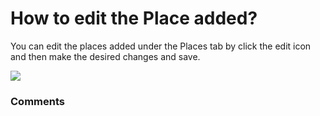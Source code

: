 # How to edit the Place added?

<p class="no-margin">You can edit the places added under the Places tab by click the edit icon and then make the desired changes and save.</p>
<p class="no-margin"></p>
<div class="intercom-container"><img src="https://teams-pro.intercom-attachments-1.com/i/o/664843493/65488737df7a306f69d7a7e3/how_to_edit_the_place_added.png"></div>

### Comments

<Comments />